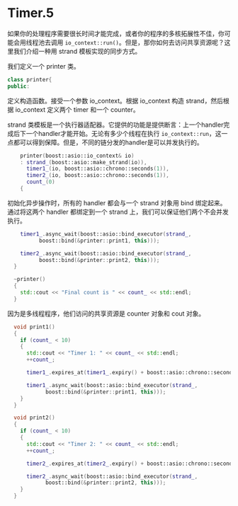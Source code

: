 # Timer.5

如果你的处理程序需要很长时间才能完成，或者你的程序的多核拓展性不佳，你可能会用线程池去调用 `io_context::run()`。但是，那你如何去访问共享资源呢？这里我们介绍一种用 strand 模板实现的同步方式。

我们定义一个 printer 类。

```cpp
class printer{
public:
```

定义构造函数。接受一个参数 io_context。根据 io_context 构造 strand，然后根据 io_context 定义两个 timer 和一个 counter。

strand 类模板是一个执行器适配器。它提供的功能是提供断言：上一个handler完成后下一个handler才能开始。无论有多少个线程在执行 `io_context::run`，这一点都可以得到保障。但是，不同的链分发的handler是可以并发执行的。

```cpp
    printer(boost::asio::io_context& io)
    : strand_(boost::asio::make_strand(io)),
      timer1_(io, boost::asio::chrono::seconds(1)),
      timer2_(io, boost::asio::chrono::seconds(1)),
      count_(0)
    {
```

初始化异步操作时，所有的 handler 都会与一个 strand 对象用 bind 绑定起来。通过将这两个 handler 都绑定到一个 strand 上，我们可以保证他们两个不会并发执行。

```cpp
    timer1_.async_wait(boost::asio::bind_executor(strand_,
          boost::bind(&printer::print1, this)));

    timer2_.async_wait(boost::asio::bind_executor(strand_,
          boost::bind(&printer::print2, this)));
  }

  ~printer()
  {
    std::cout << "Final count is " << count_ << std::endl;
  }
```

因为是多线程程序，他们访问的共享资源是 counter 对象和 cout 对象。

```cpp
  void print1()
  {
    if (count_ < 10)
    {
      std::cout << "Timer 1: " << count_ << std::endl;
      ++count_;

      timer1_.expires_at(timer1_.expiry() + boost::asio::chrono::seconds(1));

      timer1_.async_wait(boost::asio::bind_executor(strand_,
            boost::bind(&printer::print1, this)));
    }
  }

  void print2()
  {
    if (count_ < 10)
    {
      std::cout << "Timer 2: " << count_ << std::endl;
      ++count_;

      timer2_.expires_at(timer2_.expiry() + boost::asio::chrono::seconds(1));

      timer2_.async_wait(boost::asio::bind_executor(strand_,
            boost::bind(&printer::print2, this)));
    }
  }
```